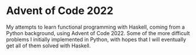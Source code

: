 # Advent of Code 2022

My attempts to learn functional programming with Haskell, coming from a Python background, using Advent of Code 2022. Some of the more difficult problems I initially implemented in Python, with hopes that I will eventually get all of them solved with Haskell.
